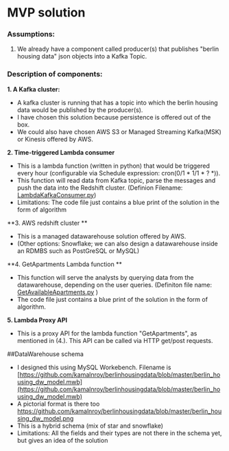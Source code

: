 ﻿# MVP solution

### Assumptions:
1. We already have a component called producer(s) that publishes "berlin housing data" json objects into a Kafka Topic.

### Description of components:
**1. A Kafka cluster:**
- A kafka cluster is running that has a topic into which the berlin housing data would be published by the producer(s).  
- I have chosen this solution because persistence is offered out of the box.
- We could also have chosen AWS S3 or Managed Streaming Kafka(MSK) or Kinesis offered by AWS.

**2. Time-triggered Lambda consumer**
- This is a lambda function (written in python) that would be triggered every hour (configurable via Schedule expression: cron(0/1 * 1/1 * ? *)). 
- This function will read data from Kafka topic, parse the messages and push the data into the Redshift cluster. (Definion Filename: [LambdaKafkaConsumer.py](https://github.com/kamalnroy/berlinhousingdata/blob/master/LambdaKafkaConsumer.py "LambdaKafkaConsumer.py"))
- Limitations: The code file just contains a blue print of the solution in the form of algorithm

**3. AWS redshift cluster **
- This is a managed datawarehouse solution offered by AWS. 
- (Other options: Snowflake; we can also design a datawarehouse inside an RDMBS such as PostGreSQL or MySQL)

**4. GetApartments Lambda function **
- This function will serve the analysts by querying data from the datawarehouse, depending on the user queries. (Definiton file name: [GetAvailableApartments.py](https://github.com/kamalnroy/berlinhousingdata/blob/master/GetAvailableApartments.py "GetAvailableApartments.py") )
- The code file just contains a blue print of the solution in the form of algorithm.

**5. Lambda Proxy API**
- This is a proxy API for the lambda function "GetApartments", as mentioned in (4.). This API can be called via HTTP get/post requests.

##DataWarehouse schema
- I designed this using MySQL Workebench. Filename is [https://github.com/kamalnroy/berlinhousingdata/blob/master/berlin_housing_dw_model.mwb](https://github.com/kamalnroy/berlinhousingdata/blob/master/berlin_housing_dw_model.mwb)
- A pictorial format is there too https://github.com/kamalnroy/berlinhousingdata/blob/master/berlin_housing_dw_model.png
- This is a hybrid schema (mix of star and snowflake)
- Limitations: All the fields and their types are not there in the schema yet, but gives an idea of the solution

